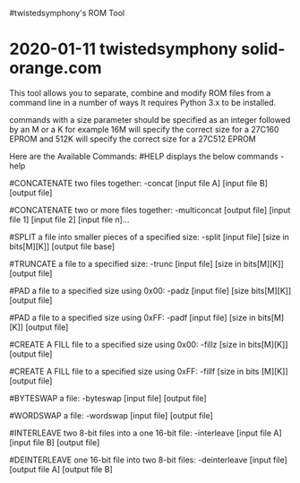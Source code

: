 #twistedsymphony's ROM Tool
# 2020-01-11 twistedsymphony solid-orange.com

This tool allows you to separate, combine and modify ROM files from a command line in a number of ways
It requires Python 3.x to be installed.

commands with a size parameter should be specified as an integer followed by an M or a K
for example 16M will specify the correct size for a 27C160 EPROM and 512K will specify the correct size for a 27C512 EPROM

Here are the Available Commands:
#HELP displays the below commands
 -help
 
#CONCATENATE two files together:
 -concat [input file A] [input file B] [output file]
 
#CONCATENATE two or more files together:
 -multiconcat [output file] [input file 1] [input file 2] [input file n]...
 
#SPLIT a file into smaller pieces of a specified size:
 -split [input file] [size in bits[M][K]] [output file base]
 
#TRUNCATE a file to a specified size:
 -trunc [input file] [size in bits[M][K]] [output file]
 
#PAD a file to a specified size using 0x00:
 -padz [input file] [size bits[M][K]] [output file]
 
#PAD a file to a specified size using 0xFF:
 -padf [input file] [size in bits[M][K]] [output file]
 
#CREATE A FILL file to a specified size using 0x00:
 -fillz [size in bits[M][K]] [output file]
 
#CREATE A FILL file to a specified size using 0xFF:
 -fillf [size in bits [M][K]] [output file]
 
#BYTESWAP a file:
 -byteswap [input file] [output file]
 
#WORDSWAP a file:
 -wordswap [input file] [output file]
 
#INTERLEAVE two 8-bit files into a one 16-bit file:
 -interleave [input file A] [input file B] [output file]
 
#DEINTERLEAVE one 16-bit file into two 8-bit files:
 -deinterleave [input file] [output file A] [output file B]
 
